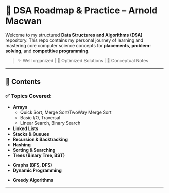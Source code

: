 # 🧠 DSA Roadmap & Practice – Arnold Macwan

Welcome to my structured **Data Structures and Algorithms (DSA)** repository. This repo contains my personal journey of learning and mastering core computer science concepts for **placements**, **problem-solving**, and **competitive programming**.

> ✨ Well organized | 🚀 Optimized Solutions | 📘 Conceptual Notes

---

## 📌 Contents

### ✅ Topics Covered:
- **Arrays**
    - Quick Sort, Merge Sort/TwoWay Merge Sort
    - Basic I/O, Traversal
    - Linear Search, Binary Search 
- **Linked Lists**
- **Stacks & Queues**
- **Recursion & Backtracking**
- **Hashing**
- **Sorting & Searching**
- **Trees (Binary Tree, BST)**
<!-- - **Heaps & Priority Queues** -->
- **Graphs (BFS, DFS)**
- **Dynamic Programming**
<!-- - **Sliding Window & Two Pointers** -->
- **Greedy Algorithms**
<!-- - **Bit Manipulation**
- **Tries**
- **Disjoint Sets (Union-Find)** -->

---
